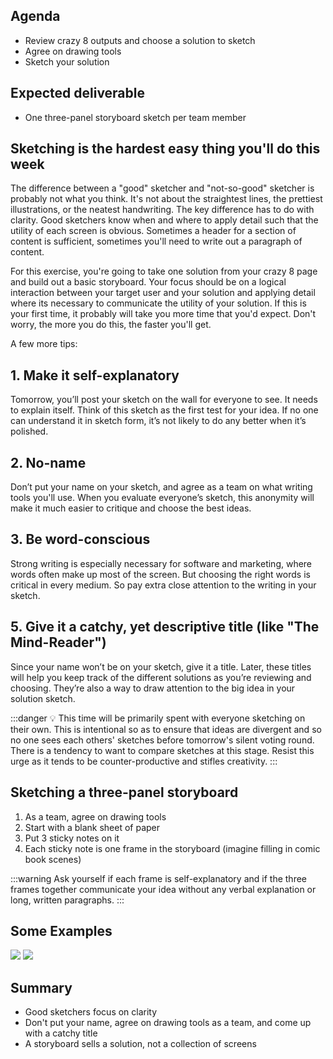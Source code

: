 <!-- ![Ironhack logo](https://i.imgur.com/1QgrNNw.png) -->

<!-- # Exercise - Bloom Box: Sketch! -->

<!-- ![]() -->

## Agenda

- Review crazy 8 outputs and choose a solution to sketch
- Agree on drawing tools
- Sketch your solution

## Expected deliverable

- One three-panel storyboard sketch per team member

## Sketching is the hardest easy thing you'll do this week

The difference between a "good" sketcher and "not-so-good" sketcher is probably not what you think. It's not about the straightest lines, the prettiest illustrations, or the neatest handwriting. The key difference has to do with clarity. Good sketchers know when and where to apply detail such that the utility of each screen is obvious. Sometimes a header for a section of content is sufficient, sometimes you'll need to write out a paragraph of content.

For this exercise, you're going to take one solution from your crazy 8 page and build out a basic storyboard. Your focus should be on a logical interaction between your target user and your solution and applying detail where its necessary to communicate the utility of your solution. If this is your first time, it probably will take you more time that you'd expect. Don't worry, the more you do this, the faster you'll get.

A few more tips:

## 1. Make it self-explanatory

Tomorrow, you’ll post your sketch on the wall for everyone to see. It needs to explain itself. Think of this sketch as the first test for your idea. If no one can understand it in sketch form, it’s not likely to do any better when it’s polished.

## 2. No-name

Don’t put your name on your sketch, and agree as a team on what writing tools you'll use. When you evaluate everyone’s sketch, this anonymity will make it much easier to critique and choose the best ideas.

## 3. Be word-conscious

Strong writing is especially necessary for software and marketing, where words often make up most of the screen. But choosing the right words is critical in every medium. So pay extra close attention to the writing in your sketch.

## 5. Give it a catchy, yet descriptive title (like "The Mind-Reader")

Since your name won’t be on your sketch, give it a title. Later, these titles will help you keep track of the different solutions as you’re reviewing and choosing. They’re also a way to draw attention to the big idea in your solution sketch.

:::danger
:bulb: This time will be primarily spent with everyone sketching on their own. This is intentional so as to ensure that ideas are divergent and so no one sees each others' sketches before tomorrow's silent voting round. There is a tendency to want to compare sketches at this stage. Resist this urge as it tends to be counter-productive and stifles creativity.
:::

## Sketching a three-panel storyboard

1. As a team, agree on drawing tools
2. Start with a blank sheet of paper
3. Put 3 sticky notes on it
4. Each sticky note is one frame in the storyboard (imagine filling in comic book scenes)

:::warning
Ask yourself if each frame is self-explanatory and if the three frames together communicate your idea without any verbal explanation or long, written paragraphs.
:::

## Some Examples

![](https://cdn-images-1.medium.com/max/1600/0*rWF-2v8eVBC4dyaI.jpg)
![](https://zapier.cachefly.net/storage/photos/27a9db8eb07c1989d887ae1d7414bd7a.png)

## Summary

- Good sketchers focus on clarity
- Don't put your name, agree on drawing tools as a team, and come up with a catchy title
- A storyboard sells a solution, not a collection of screens
